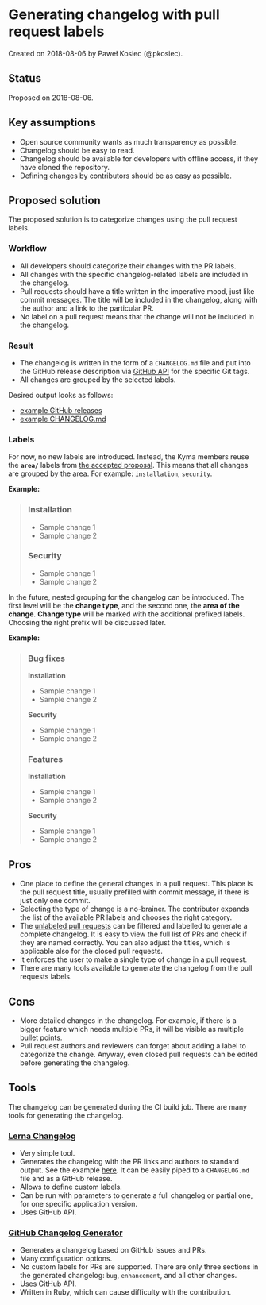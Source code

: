 # Generating changelog with pull request labels

Created on 2018-08-06 by Paweł Kosiec (@pkosiec).

## Status

Proposed on 2018-08-06.

## Key assumptions

- Open source community wants as much transparency as possible.
- Changelog should be easy to read.
- Changelog should be available for developers with offline access, if they have cloned the repository.
- Defining changes by contributors should be as easy as possible.

## Proposed solution

The proposed solution is to categorize changes using the pull request labels.

### Workflow

- All developers should categorize their changes with the PR labels.
- All changes with the specific changelog-related labels are included in the changelog.
- Pull requests should have a title written in the imperative mood, just like commit messages. The title will be included in the changelog, along with the author and a link to the particular PR.
- No label on a pull request means that the change will not be included in the changelog.

### Result

- The changelog is written in the form of a `CHANGELOG.md` file and put into the GitHub release description via [GitHub API](https://developer.github.com/v3/repos/releases/#create-a-release) for the specific Git tags.
- All changes are grouped by the selected labels.

Desired output looks as follows:
- [example GitHub releases](https://github.com/lerna/lerna-changelog/releases)
- [example CHANGELOG.md](https://github.com/lerna/lerna-changelog/blob/master/CHANGELOG.md)

### Labels

For now, no new labels are introduced. Instead, the Kyma members reuse the **`area/`** labels from [the accepted proposal](https://github.wdf.sap.corp/SAP-CP-Extension-Factory/community/blob/master/sig-and-wg/wg-github-issues-migration/proposals/github-issues-labels-proposal.md). This means that all changes are grouped by the area. For example: `installation`, `security`.

**Example:**

> ### Installation
> - Sample change 1
> - Sample change 2
>
> ### Security
> - Sample change 1
> - Sample change 2

In the future, nested grouping for the changelog can be introduced. The first level will be the **change type**, and the second one, the **area of the change**. **Change type** will be marked with the additional prefixed labels. Choosing the right prefix will be discussed later.

**Example:**

> ### Bug fixes
> **Installation**
> - Sample change 1
> - Sample change 2
>
> **Security**
> - Sample change 1
> - Sample change 2
>
> ### Features
> **Installation**
> - Sample change 1
> - Sample change 2
>
> **Security**
> - Sample change 1
> - Sample change 2

## Pros

- One place to define the general changes in a pull request. This place is the pull request title, usually prefilled with commit message, if there is just only one commit.
- Selecting the type of change is a no-brainer. The contributor expands the list of the available PR labels and chooses the right category.
- The [unlabeled pull requests](https://github.com/kyma-project/kyma/issues?q=is%3Aopen+is%3Apr+no%3Alabel) can be filtered and labelled to generate a complete changelog. It is easy to view the full list of PRs and check if they are named correctly. You can also adjust the titles, which is applicable also for the closed pull requests.
- It enforces the user to make a single type of change in a pull request.
- There are many tools available to generate the changelog from the pull requests labels.

## Cons

- More detailed changes in the changelog. For example, if there is a bigger feature which needs multiple PRs, it will be visible as multiple bullet points.
- Pull request authors and reviewers can forget about adding a label to categorize the change. Anyway, even closed pull requests can be edited before generating the changelog. 

## Tools

The changelog can be generated during the CI build job. There are many tools for generating the changelog.

### [Lerna Changelog](https://github.com/lerna/lerna-changelog)

- Very simple tool.
- Generates the changelog with the PR links and authors to standard output. See the example [here](https://github.com/lerna/lerna-changelog/releases). It can be easily piped to a `CHANGELOG.md` file and as a GitHub release.
- Allows to define custom labels.
- Can be run with parameters to generate a full changelog or partial one, for one specific application version.
- Uses GitHub API.

### [GitHub Changelog Generator](https://github.com/github-changelog-generator/github-changelog-generator)

- Generates a changelog based on GitHub issues and PRs.
- Many configuration options.
- No custom labels for PRs are supported. There are only three sections in the generated changelog: `bug`, `enhancement`, and all other changes.
- Uses GitHub API.
- Written in Ruby, which can cause difficulty with the contribution.
